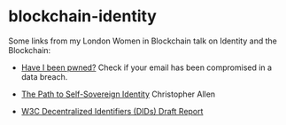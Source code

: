 # blockchain-identity
Some links from my London Women in Blockchain talk on Identity and the Blockchain:

- [Have I been pwned?](https://haveibeenpwned.com/) Check if your email has been compromised in a data breach.


- [The Path to Self-Sovereign Identity](http://www.lifewithalacrity.com/2016/04/the-path-to-self-soverereign-identity.html) Christopher Allen

- [W3C Decentralized Identifiers (DIDs) Draft Report](https://w3c-ccg.github.io/did-spec/)



